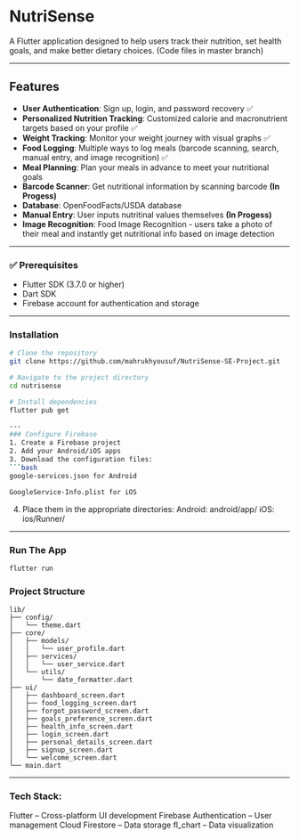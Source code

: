 # NutriSense

A Flutter application designed to help users track their nutrition, set health goals, and make better dietary choices. (Code files in master branch)

---

##  Features

- **User Authentication**: Sign up, login, and password recovery  ✅
- **Personalized Nutrition Tracking**: Customized calorie and macronutrient targets based on your profile   ✅
- **Weight Tracking**: Monitor your weight journey with visual graphs  ✅
- **Food Logging**: Multiple ways to log meals (barcode scanning, search, manual entry, and image recognition)  ✅
- **Meal Planning**: Plan your meals in advance to meet your nutritional goals
- **Barcode Scanner**: Get nutritional information by scanning barcode **(In Progess)**
- **Database**: OpenFoodFacts/USDA database
- **Manual Entry**: User inputs nutritinal values themselves **(In Progess)**
- **Image Recognition**: Food Image Recognition - users take a photo of their meal and instantly get nutritional info based on image detection

---


### ✅ Prerequisites

- Flutter SDK (3.7.0 or higher)  
- Dart SDK  
- Firebase account for authentication and storage  

---

###  Installation

```bash
# Clone the repository
git clone https://github.com/mahrukhyousuf/NutriSense-SE-Project.git

# Navigate to the project directory
cd nutrisense

# Install dependencies
flutter pub get

---
### Configure Firebase
1. Create a Firebase project
2. Add your Android/iOS apps
3. Download the configuration files:
```bash
google-services.json for Android

GoogleService-Info.plist for iOS
```

4. Place them in the appropriate directories:
Android: android/app/
iOS: ios/Runner/

---
### Run The App
```bash
flutter run
```

### Project Structure
```arduino
lib/
├── config/
│   └── theme.dart
├── core/
│   ├── models/
│   │   └── user_profile.dart
│   ├── services/
│   │   └── user_service.dart
│   └── utils/
│       └── date_formatter.dart
├── ui/
│   ├── dashboard_screen.dart
│   ├── food_logging_screen.dart
│   ├── forgot_password_screen.dart
│   ├── goals_preference_screen.dart
│   ├── health_info_screen.dart
│   ├── login_screen.dart
│   ├── personal_details_screen.dart
│   ├── signup_screen.dart
│   └── welcome_screen.dart
└── main.dart
```
---
### Tech Stack:
Flutter – Cross-platform UI development
Firebase Authentication – User management
Cloud Firestore – Data storage
fl_chart – Data visualization

